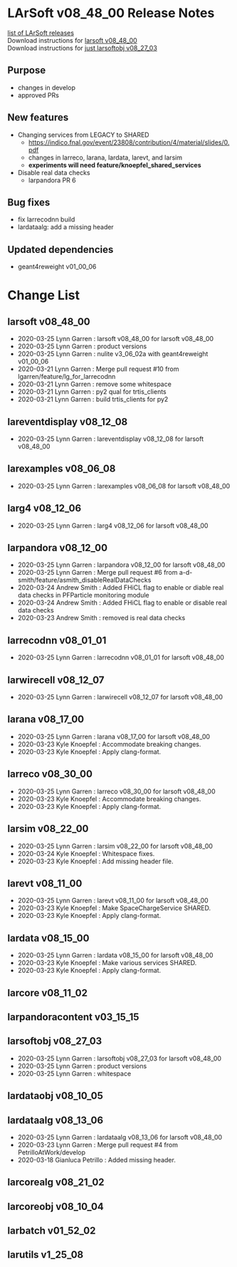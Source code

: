 # LArSoft v08_48_00 Release Notes



[list of LArSoft releases](LArSoft_release_list)  
Download instructions for [larsoft v08_48_00](http://scisoft.fnal.gov/scisoft/bundles/larsoft/v08_48_00/larsoft-v08_48_00.html)  
Download instructions for [just larsoftobj v08_27_03](http://scisoft.fnal.gov/scisoft/bundles/larsoftobj/v08_27_03/larsoftobj-v08_27_03.html)

## Purpose

-   changes in develop
-   approved PRs

## New features

-   Changing services from LEGACY to SHARED
    -   https://indico.fnal.gov/event/23808/contribution/4/material/slides/0.pdf
    -   changes in larreco, larana, lardata, larevt, and larsim
    -   **experiments will need feature/knoepfel_shared_services**
-   Disable real data checks
    -   larpandora PR 6

## Bug fixes

-   fix larrecodnn build
-   lardataalg: add a missing header

## Updated dependencies

-   geant4reweight v01_00_06

# Change List

## larsoft v08_48_00

-   2020-03-25 Lynn Garren : larsoft v08_48_00 for larsoft v08_48_00
-   2020-03-25 Lynn Garren : product versions
-   2020-03-25 Lynn Garren : nulite v3_06_02a with geant4reweight v01_00_06
-   2020-03-21 Lynn Garren : Merge pull request \#10 from lgarren/feature/lg_for_larrecodnn
-   2020-03-21 Lynn Garren : remove some whitespace
-   2020-03-21 Lynn Garren : py2 qual for trtis_clients
-   2020-03-21 Lynn Garren : build trtis_clients for py2

## lareventdisplay v08_12_08

-   2020-03-25 Lynn Garren : lareventdisplay v08_12_08 for larsoft v08_48_00

## larexamples v08_06_08

-   2020-03-25 Lynn Garren : larexamples v08_06_08 for larsoft v08_48_00

## larg4 v08_12_06

-   2020-03-25 Lynn Garren : larg4 v08_12_06 for larsoft v08_48_00

## larpandora v08_12_00

-   2020-03-25 Lynn Garren : larpandora v08_12_00 for larsoft v08_48_00
-   2020-03-25 Lynn Garren : Merge pull request \#6 from a-d-smith/feature/asmith_disableRealDataChecks
-   2020-03-24 Andrew Smith : Added FHiCL flag to enable or diable real data checks in PFParticle monitoring module
-   2020-03-24 Andrew Smith : Added FHiCL flag to enable or disable real data checks
-   2020-03-23 Andrew Smith : removed is real data checks

## larrecodnn v08_01_01

-   2020-03-25 Lynn Garren : larrecodnn v08_01_01 for larsoft v08_48_00

## larwirecell v08_12_07

-   2020-03-25 Lynn Garren : larwirecell v08_12_07 for larsoft v08_48_00

## larana v08_17_00

-   2020-03-25 Lynn Garren : larana v08_17_00 for larsoft v08_48_00
-   2020-03-23 Kyle Knoepfel : Accommodate breaking changes.
-   2020-03-23 Kyle Knoepfel : Apply clang-format.

## larreco v08_30_00

-   2020-03-25 Lynn Garren : larreco v08_30_00 for larsoft v08_48_00
-   2020-03-23 Kyle Knoepfel : Accommodate breaking changes.
-   2020-03-23 Kyle Knoepfel : Apply clang-format.

## larsim v08_22_00

-   2020-03-25 Lynn Garren : larsim v08_22_00 for larsoft v08_48_00
-   2020-03-24 Kyle Knoepfel : Whitespace fixes.
-   2020-03-23 Kyle Knoepfel : Add missing header file.

## larevt v08_11_00

-   2020-03-25 Lynn Garren : larevt v08_11_00 for larsoft v08_48_00
-   2020-03-23 Kyle Knoepfel : Make SpaceChargeService SHARED.
-   2020-03-23 Kyle Knoepfel : Apply clang-format.

## lardata v08_15_00

-   2020-03-25 Lynn Garren : lardata v08_15_00 for larsoft v08_48_00
-   2020-03-23 Kyle Knoepfel : Make various services SHARED.
-   2020-03-23 Kyle Knoepfel : Apply clang-format.

## larcore v08_11_02

## larpandoracontent v03_15_15

## larsoftobj v08_27_03

-   2020-03-25 Lynn Garren : larsoftobj v08_27_03 for larsoft v08_48_00
-   2020-03-25 Lynn Garren : product versions
-   2020-03-25 Lynn Garren : whitespace

## lardataobj v08_10_05

## lardataalg v08_13_06

-   2020-03-25 Lynn Garren : lardataalg v08_13_06 for larsoft v08_48_00
-   2020-03-23 Lynn Garren : Merge pull request \#4 from PetrilloAtWork/develop
-   2020-03-18 Gianluca Petrillo : Added missing header.

## larcorealg v08_21_02

## larcoreobj v08_10_04

## larbatch v01_52_02

## larutils v1_25_08
